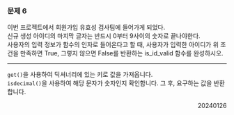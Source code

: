 ### 문제 6
이번 프로젝트에서 회원가입 유효성 검사팀에 들어가게 되었다.  
신규 생성 아이디의 마지막 글자는 반드시 0부터 9사이의 숫자로 끝나야한다.  
사용자의 입력 정보가 함수의 인자로 들어온다고 할 때, 사용자가 입력한 아이디가 위 조건을 만족하면 True, 그렇지 않으면 False를 반환하는 is_id_valid 함수를 완성하시오.

---
`get()`을 사용하여 딕셔너리에 있는 키로 값을 가져옵니다.  
`isdecimal()`을 사용하여 해당 문자가 숫자인지 확인합니다. 그 후, 요구하는 값을 반환합니다.
<div style="text-align: right">20240126</div>